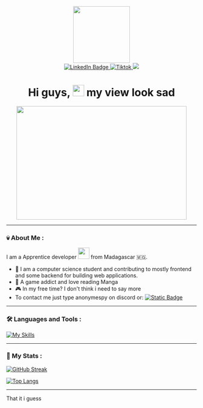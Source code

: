 <div id="header" align="center">
  <img src="https://iili.io/Jvlet1V.gif" width="150"/>
  <div id="badges">
  <a href="fb.com/anonymespy">
    <img src="https://img.shields.io/badge/Facebook-blue?style=for-the-badge&logo=facebook&logoColor=white" alt="LinkedIn Badge"/>
  </a>
  <a href="https://www.tiktok.com/@anonymespy1?_t=8lTT1fjYpCD&_r=1">
    <img src="https://img.shields.io/badge/TikTok-black?style=for-the-badge&logo=tiktok&logoColor=white
    " alt="Tiktok"/>
  </a>
  <a href="discord.com/users/886534508411777054">
    <img src="https://img.shields.io/badge/Discord-%235865F2?style=for-the-badge&logo=discord&logoColor=white"/>
  </a>
</div>
<img src="https://komarev.com/ghpvc/?username=Anonyme-spy&style=flat-square&color=blue" alt=""/>
<h1>
  Hi guys,
  <img src="https://media.giphy.com/media/hvRJCLFzcasrR4ia7z/giphy.gif" width="30px"/>
  my view look sad
</h1>
</div>
<div align="center">
  <img src="https://iili.io/Jvci8Yv.gif" width="450" height="300"/>
</div>

---

### :skull: About Me :

I am a Apprentice developer <img src="https://media.giphy.com/media/WUlplcMpOCEmTGBtBW/giphy.gif" width="30"> from Madagascar :madagascar:.

- :open_book: I am a computer science student and contributing to mostly frontend and some backend for building web applications.
- :scroll: A game addict and love reading Manga
- :video_game: In my free time? I don't think i need to say more
- To contact me just type anonymespy on discord or: [![Static Badge](https://img.shields.io/badge/facebook-blue?style=for-the-badge&logo=facebook&logoColor=white)
  ](fb.com/anonymespy)

---

### :hammer_and_wrench: Languages and Tools :

[![My Skills](https://skillicons.dev/icons?i=js,html,css,python,php,mysql,react,figma,git,vscode,pycharm,github,androidstudio,nodejs&perline=7)](https://skillicons.dev)

---

### :sneezing_face: My Stats :

[![GitHub Streak](https://streak-stats.demolab.com?user=Anonyme-spy&theme=solarized-dark&exclude_days=Mon%2CTue%2CWed)](https://git.io/streak-stats)

[![Top Langs](https://github-readme-stats.vercel.app/api/top-langs/?username=Anonyme-spy&layout=compact&theme=vision-friendly-dark)](https://github.com/anuraghazra/github-readme-stats)

---

That it i guess
